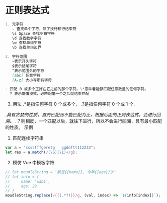 # 正则表达式

```md
1. 元字符
   . 查找单个字符，除了换行和行结束符
   \s Space 查找空白字符
   \d 查找数字字符
   \w 查找单词字符
   \b 查找单词边界

2. 字符范围
   ~表示开头字符
   $表示结尾字符
   ^表示范围外的字符
   [abc] 任意字符
   [A-z] 大小写所有字母

- 匹配 0 或多个正好在它之前的那个字符。\*意味着能够匹配任意数量的任何字符。
  ? 表示懒惰模式，必匹配第一个之后就结束匹配
```

3. 用法
   .\*是指任何字符 0 个或多个，
   .?是指任何字符 0 个或 1 个.

._具有贪婪的性质，首先匹配到不能匹配为止，根据后面的正则表达式，会进行回溯。
._？则相反，一个匹配以后，就往下进行，所以不会进行回溯，具有最小匹配的性质。
示例

1. 匹配连续字符串

```js
var a = "ssssfffgeretg   ggddftt112233";
let res = a.match(/(\S)(\1)+/g);
```

2. 模仿 Vue 中模板字符

```js
// let moudleString = '我是{{name}}, 今年{{age}}岁'
// let info = {
//     name: 'wabi',
//     age: 22
// }
moudleString.replace(/{{(.*?)}}/g, (val, index) => `${info[index]}`);
```
